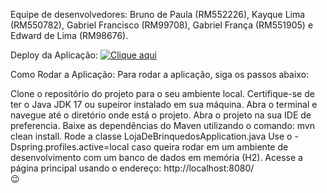Equipe de desenvolvedores:
Bruno de Paula (RM552226), Kayque Lima (RM550782), Gabriel Francisco (RM99708), Gabriel França (RM551905) e Edward de Lima (RM98676).

Deploy da Aplicação:
[![Clique aqui](https://img.shields.io/badge/AWS-%23FF9900.svg?style=for-the-badge&logo=amazon-aws&logoColor=white)](http://ec2-3-95-203-75.compute-1.amazonaws.com:8080)

Como Rodar a Aplicação:
Para rodar a aplicação, siga os passos abaixo:

Clone o repositório do projeto para o seu ambiente local.
Certifique-se de ter o Java JDK 17 ou supeiror instalado em sua máquina.
Abra o terminal e navegue até o diretório onde está o projeto.
Abra o projeto na sua IDE de preferencia.
Baixe as dependências do Maven utilizando o comando: mvn clean install.
Rode a classe LojaDeBrinquedosApplication.java
Use o -Dspring.profiles.active=local caso queira rodar em um ambiente de desenvolvimento com um banco de dados em memória (H2).
Acesse a página principal usando o endereço: http://localhost:8080/  
😉

